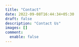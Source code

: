 ```yaml
---
title: "Contact"
date: 2022-09-08T16:44:34+05:30
draft: false
description: "Contact Us"
images: []
comment:
  enable: false
---
```


<div id="formkeep-embed" data-formkeep-url="https://formkeep.com/p/c1210f5fec056a90311a359e6f7b5f8d?embedded=1"></div>

<script type="text/javascript" src="https://pym.nprapps.org/pym.v1.min.js"></script>
<script type="text/javascript" src="https://formkeep-production-herokuapp-com.global.ssl.fastly.net/formkeep-embed.js"></script>

<!-- Get notified when the form is submitted, add your own code below: -->
<script>
const formkeepEmbed = document.querySelector('#formkeep-embed')

formkeepEmbed.addEventListener('formkeep-embed:submitting', _event => {
  console.log('Submitting form...')
})

formkeepEmbed.addEventListener('formkeep-embed:submitted', _event => {
  console.log('Submitted form...')
})
</script>

